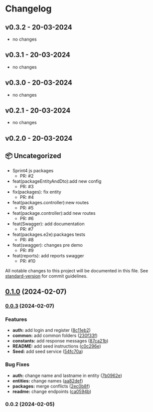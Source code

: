 # Changelog
## v0.3.2 - 20-03-2024
- no changes
## v0.3.1 - 20-03-2024
- no changes
## v0.3.0 - 20-03-2024
- no changes
## v0.2.1 - 20-03-2024
- no changes
## v0.2.0 - 20-03-2024
## 📦 Uncategorized

- Sprint4 js packages
   - PR: #2
- feat(packageEntityAndDto):add new config
   - PR: #3
- fix(packages): fix entity
   - PR: #4
- feat(packages.controller):new routes
   - PR: #5
- feat(package.controller):add new routes
   - PR: #6
- feat(Swagger): add documentation
   - PR: #7
- feat(packages.e2e):packages tests
   - PR: #8
- feat(swagger): changes pre demo
   - PR: #9
- feat(reports): add reports swagger
   - PR: #10



All notable changes to this project will be documented in this file. See [standard-version](https://github.com/conventional-changelog/standard-version) for commit guidelines.

## [0.1.0](https://github.com/javiertrombetta/p5-box-back/compare/v0.0.3...v0.1.0) (2024-02-07)

### [0.0.3](https://github.com/javiertrombetta/p5-box-back/compare/v0.0.2...v0.0.3) (2024-02-07)

### Features

- **auth:** add login and register ([8c11eb2](https://github.com/javiertrombetta/p5-box-back/commit/8c11eb26c8179ec3ba7fea7919b7b80b6c011f3e))
- **common:** add common folders ([230f33f](https://github.com/javiertrombetta/p5-box-back/commit/230f33fe076084baf880c0c850bcd4a07f826172))
- **constants:** add response messages ([87ca21b](https://github.com/javiertrombetta/p5-box-back/commit/87ca21b5f979683cb4e88742e5c9f39b019dfb6b))
- **README:** add seed instructions ([c0c296e](https://github.com/javiertrombetta/p5-box-back/commit/c0c296e9a62b67d550fdf6678a1ec1fd76c1e808))
- **Seed:** add seed service ([54fc70a](https://github.com/javiertrombetta/p5-box-back/commit/54fc70a4cd792c8ad159d3fef32790797dab35a3))

### Bug Fixes

- **auth:** change name and lastname in entity ([7b0962e](https://github.com/javiertrombetta/p5-box-back/commit/7b0962eaf8efa5593d5ca376c1630821c180598e))
- **entities:** change names ([aa82def](https://github.com/javiertrombetta/p5-box-back/commit/aa82def57a8484f536a0ef317947f8f6fd5bf4bf))
- **packages:** merge conflicts ([2ec0b8f](https://github.com/javiertrombetta/p5-box-back/commit/2ec0b8f8bf10ee1969b32d0a45eee1a8d4a1529d))
- **readme:** change endpoints ([ca0594b](https://github.com/javiertrombetta/p5-box-back/commit/ca0594b086dd1ab9c9a7df97ce238e192a5db66a))

### 0.0.2 (2024-02-05)
